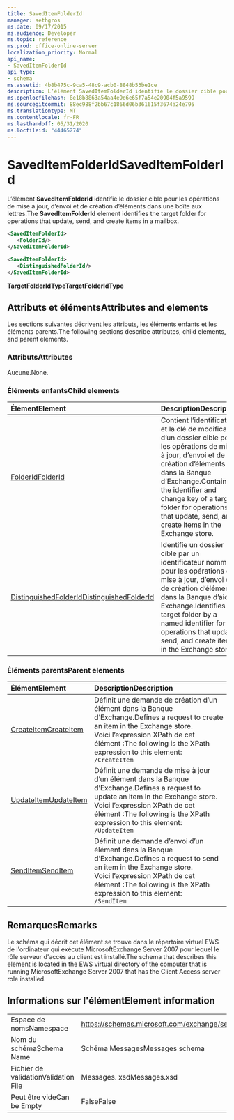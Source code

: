 ```yaml
---
title: SavedItemFolderId
manager: sethgros
ms.date: 09/17/2015
ms.audience: Developer
ms.topic: reference
ms.prod: office-online-server
localization_priority: Normal
api_name:
- SavedItemFolderId
api_type:
- schema
ms.assetid: 4b8b475c-9ca5-48c9-acb0-8848b53be1ce
description: L’élément SavedItemFolderId identifie le dossier cible pour les opérations de mise à jour, d’envoi et de création d’éléments dans une boîte aux lettres.
ms.openlocfilehash: 8e18b8863a54aa4e9d6e65f7a54e20904f5a9599
ms.sourcegitcommit: 88ec988f2bb67c1866d06b361615f3674a24e795
ms.translationtype: MT
ms.contentlocale: fr-FR
ms.lasthandoff: 05/31/2020
ms.locfileid: "44465274"
---
```

# <a name="saveditemfolderid"></a><span data-ttu-id="e4a45-103">SavedItemFolderId</span><span class="sxs-lookup"><span data-stu-id="e4a45-103">SavedItemFolderId</span></span>

<span data-ttu-id="e4a45-104">L’élément **SavedItemFolderId** identifie le dossier cible pour les opérations de mise à jour, d’envoi et de création d’éléments dans une boîte aux lettres.</span><span class="sxs-lookup"><span data-stu-id="e4a45-104">The **SavedItemFolderId** element identifies the target folder for operations that update, send, and create items in a mailbox.</span></span> 
  
```xml
<SavedItemFolderId>
   <FolderId/>
</SavedItemFolderId>
```

```xml
<SavedItemFolderId>
   <DistinguishedFolderId/>
</SavedItemFolderId>
```

<span data-ttu-id="e4a45-105">**TargetFolderIdType**</span><span class="sxs-lookup"><span data-stu-id="e4a45-105">**TargetFolderIdType**</span></span>

## <a name="attributes-and-elements"></a><span data-ttu-id="e4a45-106">Attributs et éléments</span><span class="sxs-lookup"><span data-stu-id="e4a45-106">Attributes and elements</span></span>

<span data-ttu-id="e4a45-107">Les sections suivantes décrivent les attributs, les éléments enfants et les éléments parents.</span><span class="sxs-lookup"><span data-stu-id="e4a45-107">The following sections describe attributes, child elements, and parent elements.</span></span>
  
### <a name="attributes"></a><span data-ttu-id="e4a45-108">Attributs</span><span class="sxs-lookup"><span data-stu-id="e4a45-108">Attributes</span></span>

<span data-ttu-id="e4a45-109">Aucune.</span><span class="sxs-lookup"><span data-stu-id="e4a45-109">None.</span></span>
  
### <a name="child-elements"></a><span data-ttu-id="e4a45-110">Éléments enfants</span><span class="sxs-lookup"><span data-stu-id="e4a45-110">Child elements</span></span>

|<span data-ttu-id="e4a45-111">**Élément**</span><span class="sxs-lookup"><span data-stu-id="e4a45-111">**Element**</span></span>|<span data-ttu-id="e4a45-112">**Description**</span><span class="sxs-lookup"><span data-stu-id="e4a45-112">**Description**</span></span>|
|:-----|:-----|
|[<span data-ttu-id="e4a45-113">FolderId</span><span class="sxs-lookup"><span data-stu-id="e4a45-113">FolderId</span></span>](folderid.md) <br/> |<span data-ttu-id="e4a45-114">Contient l’identificateur et la clé de modification d’un dossier cible pour les opérations de mise à jour, d’envoi et de création d’éléments dans la Banque d’Exchange.</span><span class="sxs-lookup"><span data-stu-id="e4a45-114">Contains the identifier and change key of a target folder for operations that update, send, and create items in the Exchange store.</span></span>  <br/> |
|[<span data-ttu-id="e4a45-115">DistinguishedFolderId</span><span class="sxs-lookup"><span data-stu-id="e4a45-115">DistinguishedFolderId</span></span>](distinguishedfolderid.md) <br/> |<span data-ttu-id="e4a45-116">Identifie un dossier cible par un identificateur nommé pour les opérations de mise à jour, d’envoi et de création d’éléments dans la Banque d’aide Exchange.</span><span class="sxs-lookup"><span data-stu-id="e4a45-116">Identifies a target folder by a named identifier for operations that update, send, and create items in the Exchange store.</span></span>  <br/> |
   
### <a name="parent-elements"></a><span data-ttu-id="e4a45-117">Éléments parents</span><span class="sxs-lookup"><span data-stu-id="e4a45-117">Parent elements</span></span>

|<span data-ttu-id="e4a45-118">**Élément**</span><span class="sxs-lookup"><span data-stu-id="e4a45-118">**Element**</span></span>|<span data-ttu-id="e4a45-119">**Description**</span><span class="sxs-lookup"><span data-stu-id="e4a45-119">**Description**</span></span>|
|:-----|:-----|
|[<span data-ttu-id="e4a45-120">CreateItem</span><span class="sxs-lookup"><span data-stu-id="e4a45-120">CreateItem</span></span>](createitem.md) <br/> |<span data-ttu-id="e4a45-121">Définit une demande de création d’un élément dans la Banque d’Exchange.</span><span class="sxs-lookup"><span data-stu-id="e4a45-121">Defines a request to create an item in the Exchange store.</span></span>  <br/> <span data-ttu-id="e4a45-122">Voici l’expression XPath de cet élément :</span><span class="sxs-lookup"><span data-stu-id="e4a45-122">The following is the XPath expression to this element:</span></span>  <br/>  `/CreateItem` <br/> |
|[<span data-ttu-id="e4a45-123">UpdateItem</span><span class="sxs-lookup"><span data-stu-id="e4a45-123">UpdateItem</span></span>](updateitem.md) <br/> |<span data-ttu-id="e4a45-124">Définit une demande de mise à jour d’un élément dans la Banque d’Exchange.</span><span class="sxs-lookup"><span data-stu-id="e4a45-124">Defines a request to update an item in the Exchange store.</span></span>  <br/> <span data-ttu-id="e4a45-125">Voici l’expression XPath de cet élément :</span><span class="sxs-lookup"><span data-stu-id="e4a45-125">The following is the XPath expression to this element:</span></span>  <br/>  `/UpdateItem` <br/> |
|[<span data-ttu-id="e4a45-126">SendItem</span><span class="sxs-lookup"><span data-stu-id="e4a45-126">SendItem</span></span>](senditem.md) <br/> |<span data-ttu-id="e4a45-127">Définit une demande d’envoi d’un élément dans la Banque d’Exchange.</span><span class="sxs-lookup"><span data-stu-id="e4a45-127">Defines a request to send an item in the Exchange store.</span></span>  <br/> <span data-ttu-id="e4a45-128">Voici l’expression XPath de cet élément :</span><span class="sxs-lookup"><span data-stu-id="e4a45-128">The following is the XPath expression to this element:</span></span>  <br/>  `/SendItem` <br/> |
   
## <a name="remarks"></a><span data-ttu-id="e4a45-129">Remarques</span><span class="sxs-lookup"><span data-stu-id="e4a45-129">Remarks</span></span>

<span data-ttu-id="e4a45-130">Le schéma qui décrit cet élément se trouve dans le répertoire virtuel EWS de l'ordinateur qui exécute MicrosoftExchange Server 2007 pour lequel le rôle serveur d'accès au client est installé.</span><span class="sxs-lookup"><span data-stu-id="e4a45-130">The schema that describes this element is located in the EWS virtual directory of the computer that is running MicrosoftExchange Server 2007 that has the Client Access server role installed.</span></span>
  
## <a name="element-information"></a><span data-ttu-id="e4a45-131">Informations sur l'élément</span><span class="sxs-lookup"><span data-stu-id="e4a45-131">Element information</span></span>

|||
|:-----|:-----|
|<span data-ttu-id="e4a45-132">Espace de noms</span><span class="sxs-lookup"><span data-stu-id="e4a45-132">Namespace</span></span>  <br/> |https://schemas.microsoft.com/exchange/services/2006/messages  <br/> |
|<span data-ttu-id="e4a45-133">Nom du schéma</span><span class="sxs-lookup"><span data-stu-id="e4a45-133">Schema Name</span></span>  <br/> |<span data-ttu-id="e4a45-134">Schéma Messages</span><span class="sxs-lookup"><span data-stu-id="e4a45-134">Messages schema</span></span>  <br/> |
|<span data-ttu-id="e4a45-135">Fichier de validation</span><span class="sxs-lookup"><span data-stu-id="e4a45-135">Validation File</span></span>  <br/> |<span data-ttu-id="e4a45-136">Messages. xsd</span><span class="sxs-lookup"><span data-stu-id="e4a45-136">Messages.xsd</span></span>  <br/> |
|<span data-ttu-id="e4a45-137">Peut être vide</span><span class="sxs-lookup"><span data-stu-id="e4a45-137">Can be Empty</span></span>  <br/> |<span data-ttu-id="e4a45-138">False</span><span class="sxs-lookup"><span data-stu-id="e4a45-138">False</span></span>  <br/> |
   

